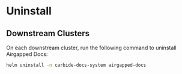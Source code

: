 # Uninstall

## Downstream Clusters

On each downstream cluster, run the following command to uninstall Airgapped Docs:

```bash
helm uninstall -n carbide-docs-system airgapped-docs
```

